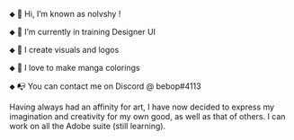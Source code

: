 ⬥︎ 🦊 Hi, I’m known as nolvshy !

⬥︎ 💊 I’m currently in training Designer UI

⬥︎ 🔨 I create visuals and logos

⬥︎ 🧬 I love to make manga colorings

⬥︎ 📭 You can contact me on Discord @ bebop#4113
 
  
 Having always had an affinity for art, I have now decided to express my imagination and creativity for my own good, as well as that of others.
I can work on all the Adobe suite (still learning).


<!---
nolvshy/nolvshy is a ✨ special ✨ repository because its `README.md` (this file) appears on your GitHub profile.
You can click the Preview link to take a look at your changes.
--->
